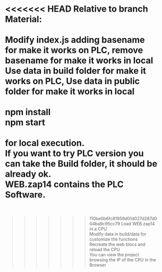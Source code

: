 <<<<<<< HEAD
Relative to branch Material:<br />
<br />
Modify index.js adding basename for make it works on PLC, remove basename for make it works in local<br />
Use data in build folder for make it works on PLC, Use data in public folder for make it works in local<br />
<br />
npm install<br />
npm start<br />
<br />
for local execution.<br />
If you want to try PLC version you can take the Build folder, it should be already ok.<br />
WEB.zap14 contains the PLC Software.<br />
<br />
=======
>>>>>>> 110be0b6fc81959d01d027d287d004ba9c95cc79
Load WEB.zap14 in a CPU<br />
Modify data in build/data for customize the functions<br />
Recreate the web blocs and reload the CPU<br />
You can view the project browsing the IP of the CPU in the Browser

